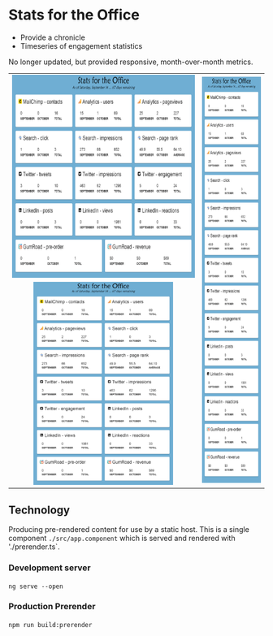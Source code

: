# Stats for the Office

- Provide a chronicle
- Timeseries of engagement statistics

No longer updated, but provided responsive, month-over-month metrics.

<table style="text-align: center;">
    <tr>
        <td><img src="./docs/large.png" height="400px"/></td>
        <td rowspan="2"><img src="./docs/small.png" height="800px"/></td>
    </tr>
    <tr>
        <td><img src="./docs/medium.png" height="400px"/></td>
    </tr>
</table>


## Technology
Producing pre-rendered content for use by a static host. This is a single component `./src/app.component` which is served and rendered with './prerender.ts`.

### Development server
`ng serve --open`

### Production Prerender
`npm run build:prerender`
